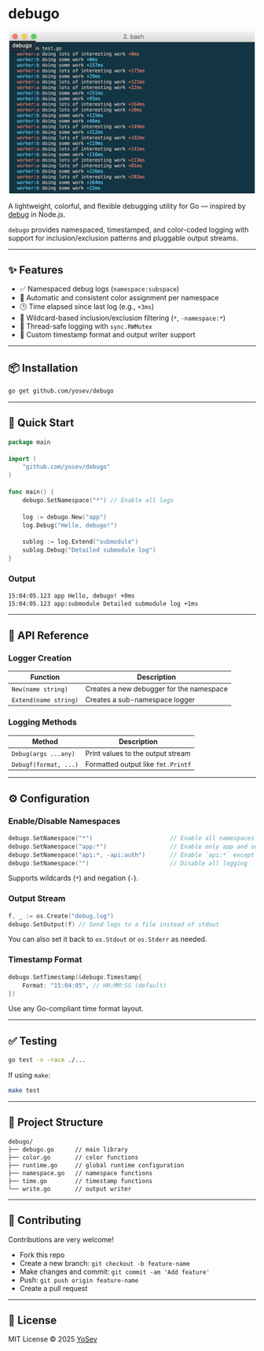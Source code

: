 # debugo

<p align="center">
  <img src="debugo.png" width="500" title="debugo">
</p>

A lightweight, colorful, and flexible debugging utility for Go — inspired by [debug](https://github.com/debug-js/debug) in Node.js.

`debugo` provides namespaced, timestamped, and color-coded logging with support for inclusion/exclusion patterns and pluggable output streams.

---

## ✨ Features

- ✅ Namespaced debug logs (`namespace:subspace`)
- 🎨 Automatic and consistent color assignment per namespace
- 🕒 Time elapsed since last log (e.g., `+3ms`)
- 🧪 Wildcard-based inclusion/exclusion filtering (`*`, `-namespace:*`)
- 🔐 Thread-safe logging with `sync.RWMutex`
- 🧰 Custom timestamp format and output writer support

---

## 📦 Installation

```bash
go get github.com/yosev/debugo
```

---

## 🚀 Quick Start

```go
package main

import (
	"github.com/yosev/debugo"
)

func main() {
	debugo.SetNamespace("*") // Enable all logs

	log := debugo.New("app")
	log.Debug("Hello, debugo!")

	sublog := log.Extend("submodule")
	sublog.Debug("Detailed submodule log")
}
```

### Output

```text
15:04:05.123 app Hello, debugo! +0ms
15:04:05.123 app:submodule Detailed submodule log +1ms
```

---

## 🧩 API Reference

### Logger Creation

| Function           | Description                                |
|--------------------|--------------------------------------------|
| `New(name string)` | Creates a new debugger for the namespace   |
| `Extend(name string)` | Creates a sub-namespace logger         |

### Logging Methods

| Method               | Description                       |
|----------------------|-----------------------------------|
| `Debug(args ...any)` | Print values to the output stream |
| `Debugf(format, ...)`| Formatted output like `fmt.Printf`|

---

## ⚙️ Configuration

### Enable/Disable Namespaces

```go
debugo.SetNamespace("*")                      // Enable all namespaces
debugo.SetNamespace("app:*")                  // Enable only app and submodules
debugo.SetNamespace("api:*, -api:auth")       // Enable `api:*` except `api:auth`
debugo.SetNamespace("")                       // Disable all logging
```

Supports wildcards (`*`) and negation (`-`).

### Output Stream

```go
f, _ := os.Create("debug.log")
debugo.SetOutput(f) // Send logs to a file instead of stdout
```

You can also set it back to `os.Stdout` or `os.Stderr` as needed.

### Timestamp Format

```go
debugo.SetTimestamp(&debugo.Timestamp{
	Format: "15:04:05", // HH:MM:SS (default)
})
```

Use any Go-compliant time format layout.

---

## ✅ Testing

```bash
go test -v -race ./...
```

If using `make`:

```bash
make test
```

---

## 📁 Project Structure

```
debugo/
├── debugo.go      // main library
├── color.go       // color functions
├── runtime.go     // global runtime configuration
├── namespace.go   // namespace functions
├── time.go        // timestamp functions
└── write.go       // output writer
```

---

## 🤝 Contributing

Contributions are very welcome!

- Fork this repo
- Create a new branch: `git checkout -b feature-name`
- Make changes and commit: `git commit -am 'Add feature'`
- Push: `git push origin feature-name`
- Create a pull request

---

## 📄 License

MIT License © 2025 [YoSev](mailto:yo@sev.wtf)
